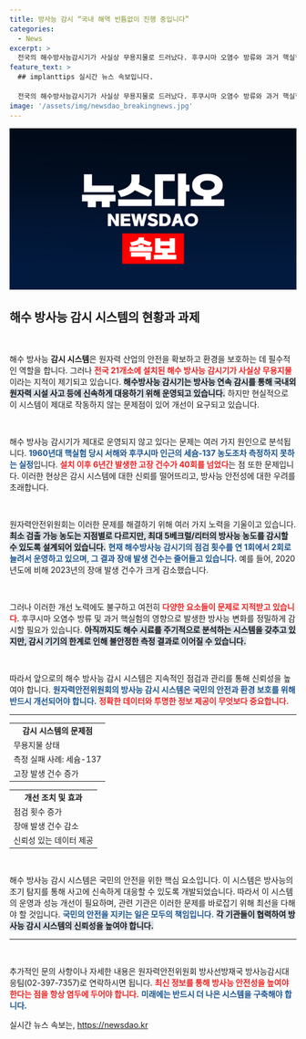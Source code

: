 ```yaml
---
title: 방사능 감시 “국내 해역 빈틈없이 진행 중입니다”
categories:
  - News
excerpt: >
  전국의 해수방사능감시기가 사실상 무용지물로 드러났다. 후쿠시마 오염수 방류와 과거 핵실험의 위험을 감지하지 못하는 이 시스템, 과연 믿을 수 있을까? 클릭해서 자세한 내용을 확인해보세요!
feature_text: >
  ## implanttips 실시간 뉴스 속보입니다.

  전국의 해수방사능감시기가 사실상 무용지물로 드러났다. 후쿠시마 오염수 방류와 과거 핵실험의 위험을 감지하지 못하는 이 시스템, 과연 믿을 수 있을까? 클릭해서 자세한 내용을 확인해보세요!
image: '/assets/img/newsdao_breakingnews.jpg'
---
```


<p><img src="/assets/img/newsdao_breakingnews.jpg" alt="implanttips 속보" /></p>

<h2 data-ke-size="size26">해수 방사능 감시 시스템의 현황과 과제</h2>

<p data-ke-size="size16">&nbsp;</p>

<p>해수 방사능 <b>감시 시스템</b>은 원자력 산업의 안전을 확보하고 환경을 보호하는 데 필수적인 역할을 합니다. 그러나 <b><span style="color: #ee2323;">전국 21개소에 설치된 해수 방사능 감시기가 사실상 무용지물</span></b>이라는 지적이 제기되고 있습니다. <b><span style="background-color: #21538527;">해수방사능 감시기는 방사능 연속 감시를 통해 국내외 원자력 시설 사고 등에 신속하게 대응하기 위해 운영되고 있습니다.</span></b> 하지만 현실적으로 이 시스템이 제대로 작동하지 않는 문제점이 있어 개선이 요구되고 있습니다.</p>

<p data-ke-size="size16">&nbsp;</p>

<p>해수 방사능 감시기가 제대로 운영되지 않고 있다는 문제는 여러 가지 원인으로 분석됩니다. <b><span style="color: #1a5490;">1960년대 핵실험 당시 서해와 후쿠시마 인근의 세슘-137 농도조차 측정하지 못하는 실정</span></b>입니다. <b><span style="color: #ee2323;">설치 이후 6년간 발생한 고장 건수가 40회를 넘었다</span></b>는 점 또한 문제입니다. 이러한 현상은 감시 시스템에 대한 신뢰를 떨어뜨리고, 방사능 안전성에 대한 우려를 초래합니다.</p>

<p data-ke-size="size16">&nbsp;</p>

<p>원자력안전위원회는 이러한 문제를 해결하기 위해 여러 가지 노력을 기울이고 있습니다. <b><span style="background-color: #21538527;">최소 검출 가능 농도는 지점별로 다르지만, 최대 5베크럴/리터의 방사능 농도를 감시할 수 있도록 설계되어 있습니다.</span></b> <b><span style="color: #1a5490;">현재 해수방사능 감시기의 점검 횟수를 연 1회에서 2회로 늘려서 운영하고 있으며, 그 결과 장애 발생 건수는 줄어들고 있습니다.</span></b> 예를 들어, 2020년도에 비해 2023년의 장애 발생 건수가 크게 감소했습니다.</p>

<p data-ke-size="size16">&nbsp;</p>

<p>그러나 이러한 개선 노력에도 불구하고 여전히 <b><span style="color: #ee2323;">다양한 요소들이 문제로 지적받고 있습니다</span></b>. 후쿠시마 오염수 방류 및 과거 핵실험의 영향으로 발생한 방사능 변화를 정밀하게 감시할 필요가 있습니다. <b><span style="background-color: #21538527;">아직까지도 해수 시료를 주기적으로 분석하는 시스템을 갖추고 있지만, 감시 기기의 한계로 인해 불안정한 측정 결과로 이어질 수 있습니다.</span></b> </p>

<p data-ke-size="size16">&nbsp;</p>

<p>따라서 앞으로의 해수 방사능 감시 시스템은 지속적인 점검과 관리를 통해 신뢰성을 높여야 합니다. <b><span style="color: #1a5490;">원자력안전위원회의 방사능 감시 시스템은 국민의 안전과 환경 보호를 위해 반드시 개선되어야 합니다.</span></b> <b><span style="color: #ee2323;">정확한 데이터와 투명한 정보 제공이 무엇보다 중요합니다.</span></b> </p>

<hr>

<table>
    <tr>
        <td style="text-align: center; height: 17px;"><b>감시 시스템의 문제점</b></td>
    </tr>
    <tr>
        <td>무용지물 상태</td>
    </tr>
    <tr>
        <td>측정 실패 사례: 세슘-137</td>
    </tr>
    <tr>
        <td>고장 발생 건수 증가</td>
    </tr>
</table>

<table>
    <tr>
        <td style="text-align: center; height: 17px;"><b>개선 조치 및 효과</b></td>
    </tr>
    <tr>
        <td>점검 횟수 증가</td>
    </tr>
    <tr>
        <td>장애 발생 건수 감소</td>
    </tr>
    <tr>
        <td>신뢰성 있는 데이터 제공</td>
    </tr>
</table>

<p data-ke-size="size16">&nbsp;</p>

<p>해수 방사능 감시 시스템은 국민의 안전을 위한 핵심 요소입니다. 이 시스템은 방사능의 조기 탐지를 통해 사고에 신속하게 대응할 수 있도록 개발되었습니다. 따라서 이 시스템의 운영과 성능 개선이 필요하며, 관련 기관은 이러한 문제를 바로잡기 위해 최선을 다해야 할 것입니다. <b><span style="color: #1a5490;">국민의 안전을 지키는 일은 모두의 책임입니다.</span></b> <b><span style="background-color: #21538527;">각 기관들이 협력하여 방사능 감시 시스템의 신뢰성을 높여야 합니다.</span></b> </p>

<hr>

<p data-ke-size="size16">&nbsp;</p> 

<p>추가적인 문의 사항이나 자세한 내용은 원자력안전위원회 방사선방재국 방사능감시대응팀(02-397-7357)로 연락하시면 됩니다. <b><span style="color: #ee2323;">최신 정보를 통해 방사능 안전성을 높여야 한다는 점을 항상 염두에 두어야 합니다.</span></b> <b><span style="color: #1a5490;">미래에는 반드시 더 나은 시스템을 구축해야 합니다.</span></b></p>
실시간 뉴스 속보는, <a href="https://newsdao.kr" rel="dofollow">https://newsdao.kr</a>


